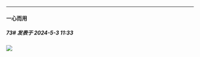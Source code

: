 ﻿
*****

####  一心而用  
##### 73#       发表于 2024-5-3 11:33

<img src="https://p.sda1.dev/17/4cb911fc85b45404fe379625326a0055/CMP_20240503113342070.jpg" referrerpolicy="no-referrer">

